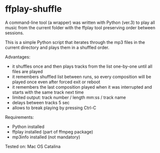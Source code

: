 # ffplay-shuffle

A command-line tool (a wrapper) was written with Python (ver.3) to play all music from the current folder with the ffplay tool preserving order between sessions.

This is a simple Python script that iterates through the mp3 files in the current directory and plays them in a shuffled order.

Advantages:
* it shuffles once and then plays tracks from the list one-by-one until all files are played
* it remembers shuffled list between runs, so every composition will be played once even after forced exit or reboot
* it remembers the last composition played when it was interrupted and starts with the same track next time
* limited output: track number / length mm:ss / track name
* delays between tracks 5 sec
* allows to break playing by pressing Ctrl-C

Requirements:
* Python installed
* ffplay installed (part of ffmpeg package)
* mp3info installed (not mandatory)

Tested on:
Mac OS Catalina
